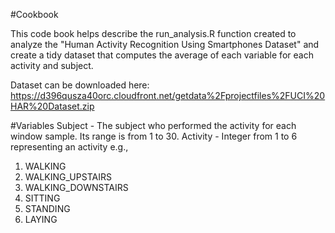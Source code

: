 #Cookbook

This code book helps describe the run_analysis.R function created to analyze the "Human Activity Recognition Using Smartphones Dataset" and create a tidy dataset that computes the average of each variable for each activity and subject.


Dataset can be downloaded here:
https://d396qusza40orc.cloudfront.net/getdata%2Fprojectfiles%2FUCI%20HAR%20Dataset.zip 



#Variables
Subject -  The subject who performed the activity for each window sample. Its range is from 1 to 30. 
Activity - Integer from 1 to 6 representing an activity e.g.,
1. WALKING
2. WALKING_UPSTAIRS
3. WALKING_DOWNSTAIRS
4. SITTING
5. STANDING
6. LAYING

